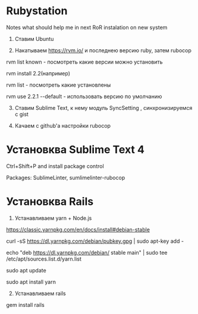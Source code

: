 # Rubystation

Notes what should help me in next RoR instalation on new system

1. Ставим Ubuntu

2. Накатываем https://rvm.io/ и последнею версию ruby, затем rubocop

rvm list known - посмотреть какие версии можно установить

rvm install 2.2(например)

rvm list - посмотреть какие установлены

rvm use 2.2.1 --default - использовать версию по умолчанию

3. Ставим Sublime Text, к нему модуль SyncSetting , синхронизируемся с gist

4. Качаем с github'a настройки rubocop

# Установква Sublime Text 4
Ctrl+Shift+P and install package control

Packages: SublimeLinter, sumlimelinter-rubocop

# Установква Rails
1. Устанавливаем yarn + Node.js

https://classic.yarnpkg.com/en/docs/install#debian-stable

curl -sS https://dl.yarnpkg.com/debian/pubkey.gpg | sudo apt-key add -

echo "deb https://dl.yarnpkg.com/debian/ stable main" | sudo tee /etc/apt/sources.list.d/yarn.list

sudo apt update

sudo apt install yarn

2. Устанавливаем rails

gem install rails
